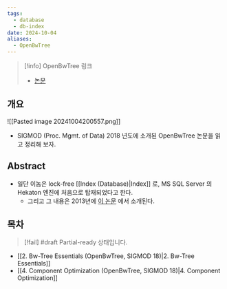 ```yaml
---
tags:
  - database
  - db-index
date: 2024-10-04
aliases:
  - OpenBwTree
---
```

> [!info] OpenBwTree 링크
> - [논문](https://dl.acm.org/doi/10.1145/3183713.3196895)

## 개요

![[Pasted image 20241004200557.png]]

- SIGMOD (Proc. Mgmt. of Data) 2018 년도에 소개된 OpenBwTree 논문을 읽고 정리해 보자.

## Abstract

- 일단 이놈은 lock-free [[Index (Database)|Index]] 로, MS SQL Server 의 Hekaton 엔진에 처음으로 탑재되었다고 한다.
	- 그리고 그 내용은 2013년에 [이 논문](https://ieeexplore.ieee.org/document/6544834) 에서 소개된다.

## 목차

> [!fail] #draft Partial-ready 상태입니다.

- [[2. Bw-Tree Essentials (OpenBwTree, SIGMOD 18)|2. Bw-Tree Essentials]]
- [[4. Component Optimization (OpenBwTree, SIGMOD 18)|4. Component Optimization]]